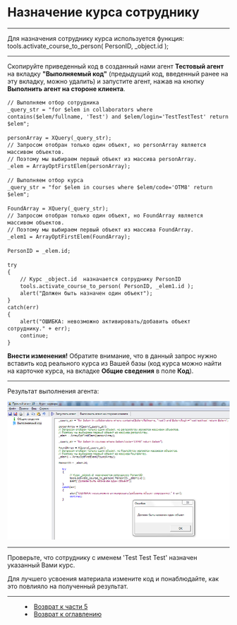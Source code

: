 # Назначение курса сотруднику
***

Для назначения сотруднику курса используется функция: 
tools.activate_course_to_person( PersonID, _object.id );


---

Скопируйте приведенный код в созданный нами агент **Тестовый агент** на вкладку **"Выполняемый код"** (предыдущий код, введенный ранее на эту вкладку, можно удалить) и запустите агент, нажав на кнопку **Выполнить агент на стороне клиента**.

    // Выполняем отбор сотрудника
    _query_str = "for $elem in collaborators where contains($elem/fullname, 'Test') and $elem/login='TestTestTest' return $elem";
    
    personArray = XQuery(_query_str);
    // Запросом отобран только один объект, но personArray является массивом объектов.
    // Поэтому мы выбираем первый объект из массива personArray.
    _elem = ArrayOptFirstElem(personArray);

    // Выполняем отбор курса
    _query_str = "for $elem in courses where $elem/code='OTM8' return $elem";
    
    FoundArray = XQuery(_query_str);
    // Запросом отобран только один объект, но FoundArray является массивом объектов.
    // Поэтому мы выбираем первый объект из массива FoundArray.
    _elem1 = ArrayOptFirstElem(FoundArray);
    
    PersonID = _elem.id;
    
    try
    {
    	// Курс _object.id  назначается сотруднику PersonID
    	tools.activate_course_to_person( PersonID, _elem1.id );
    	alert("Должен быть назначен один объект");
    }
    catch(err)
    {
    	alert("ОШИБКА: невозможно активировать/добавить объект сотруднику." + err);
    	continue;
    }

**Внести изменения!** Обратите внимание, что в данный запрос нужно вставить код реального курса из Вашей базы (код курса можно найти на карточке курса, на вкладке **Общие сведения** в поле **Код**).


---

Результат выполнения агента:

![](course04.png)

---

Проверьте, что сотруднику с именем 'Test Test Test' назначен указанный Вами курс.

Для лучшего усвоения материала измените код и понаблюдайте, как это повлияло на полученный результат.



***

<dd><li> <a href="5_practical_realization.md"> Возврат к части 5</a></dd>

<dd><li> <a href="README.md"> Возврат к оглавлению</a></dd>
